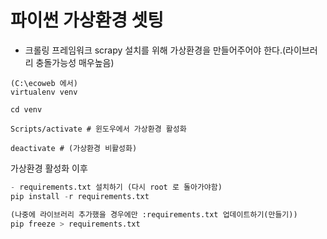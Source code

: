 # 파이썬 가상환경 셋팅
- 크롤링 프레임워크 scrapy 설치를 위해 가상환경을 만들어주어야 한다.(라이브러리 충돌가능성 매우높음)
```shell
(C:\ecoweb 에서)
virtualenv venv

cd venv 

Scripts/activate # 윈도우에서 가상환경 활성화

deactivate # (가상환경 비활성화)
```
가상환경 활성화 이후 

```python
- requirements.txt 설치하기 (다시 root 로 돌아가야함)
pip install -r requirements.txt

(나중에 라이브러리 추가했을 경우에만 :requirements.txt 업데이트하기(만들기))
pip freeze > requirements.txt

```

